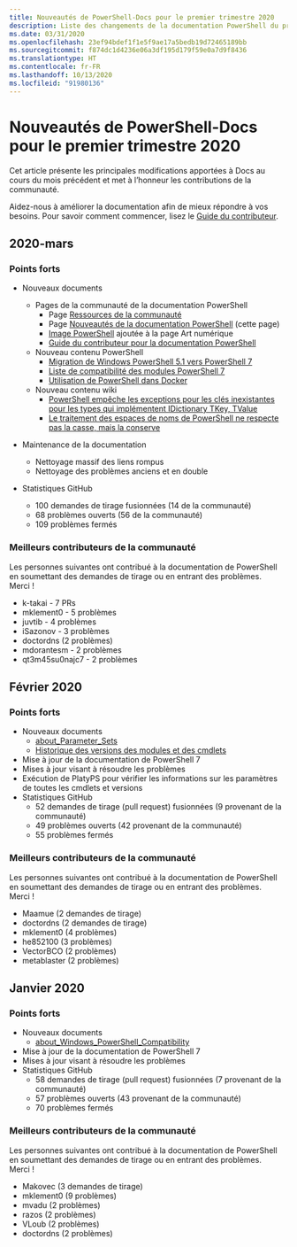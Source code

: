 ```yaml
---
title: Nouveautés de PowerShell-Docs pour le premier trimestre 2020
description: Liste des changements de la documentation PowerShell du premier trimestre 2020
ms.date: 03/31/2020
ms.openlocfilehash: 23ef94bdef1f1e5f9ae17a5bedb19d72465189bb
ms.sourcegitcommit: f874dc1d4236e06a3df195d179f59e0a7d9f8436
ms.translationtype: HT
ms.contentlocale: fr-FR
ms.lasthandoff: 10/13/2020
ms.locfileid: "91980136"
---
```

# <a name="whats-new-in-powershell-docs-for-2020-q1"></a>Nouveautés de PowerShell-Docs pour le premier trimestre 2020

Cet article présente les principales modifications apportées à Docs au cours du mois précédent et met à l’honneur les contributions de la communauté.

Aidez-nous à améliorer la documentation afin de mieux répondre à vos besoins. Pour savoir comment commencer, lisez le [Guide du contributeur][contrib].

## <a name="2020-march"></a>2020-mars

### <a name="highlights"></a>Points forts

- Nouveaux documents
  - Pages de la communauté de la documentation PowerShell
    - Page [Ressources de la communauté](/powershell/scripting/community/community-support)
    - Page [Nouveautés de la documentation PowerShell](#2020-march) (cette page)
    - [Image PowerShell](https://github.com/MicrosoftDocs/PowerShell-Docs/blob/staging/assets/PowerShell_7_Infographic.pdf) ajoutée à la page Art numérique
    - [Guide du contributeur pour la documentation PowerShell](/powershell/scripting/community/contributing/overview)
  - Nouveau contenu PowerShell
    - [Migration de Windows PowerShell 5.1 vers PowerShell 7](/powershell/scripting/whats-new/migrating-from-windows-powershell-51-to-powershell-7)
    - [Liste de compatibilité des modules PowerShell 7](/PowerShell/scripting/whats-new/module-compatibility)
    - [Utilisation de PowerShell dans Docker](/powershell/scripting/install/powershell-in-docker)
  - Nouveau contenu wiki
    - [PowerShell empêche les exceptions pour les clés inexistantes pour les types qui implémentent IDictionary TKey, TValue](https://github.com/MicrosoftDocs/PowerShell-Docs/wiki/PowerShell-prevents-exceptions-for-non-existent-keys-for-types-that-implement-IDictionary-TKey,-TValue-)
    - [Le traitement des espaces de noms de PowerShell ne respecte pas la casse, mais la conserve](https://github.com/MicrosoftDocs/PowerShell-Docs/wiki/PowerShell's-treatment-of-namespaces-is-case-insensitive-but-case-preserving)

- Maintenance de la documentation
  - Nettoyage massif des liens rompus
  - Nettoyage des problèmes anciens et en double

- Statistiques GitHub
  - 100 demandes de tirage fusionnées (14 de la communauté)
  - 68 problèmes ouverts (56 de la communauté)
  - 109 problèmes fermés

### <a name="top-community-contributors"></a>Meilleurs contributeurs de la communauté

Les personnes suivantes ont contribué à la documentation de PowerShell en soumettant des demandes de tirage ou en entrant des problèmes. Merci !

- k-takai - 7 PRs
- mklement0 - 5 problèmes
- juvtib - 4 problèmes
- iSazonov - 3 problèmes
- doctordns (2 problèmes)
- mdorantesm - 2 problèmes
- qt3m45su0najc7 - 2 problèmes

## <a name="2020-february"></a>Février 2020

### <a name="highlights"></a>Points forts

- Nouveaux documents
  - [about_Parameter_Sets](/powershell/module/microsoft.powershell.core/about/about_parameter_sets)
  - [Historique des versions des modules et des cmdlets](/powershell/scripting/whats-new/cmdlet-versions)
- Mise à jour de la documentation de PowerShell 7
- Mises à jour visant à résoudre les problèmes
- Exécution de PlatyPS pour vérifier les informations sur les paramètres de toutes les cmdlets et versions
- Statistiques GitHub
  - 52 demandes de tirage (pull request) fusionnées (9 provenant de la communauté)
  - 49 problèmes ouverts (42 provenant de la communauté)
  - 55 problèmes fermés

### <a name="top-community-contributors"></a>Meilleurs contributeurs de la communauté

Les personnes suivantes ont contribué à la documentation de PowerShell en soumettant des demandes de tirage ou en entrant des problèmes. Merci !

- Maamue (2 demandes de tirage)
- doctordns (2 demandes de tirage)
- mklement0 (4 problèmes)
- he852100 (3 problèmes)
- VectorBCO (2 problèmes)
- metablaster (2 problèmes)

## <a name="2020-january"></a>Janvier 2020

### <a name="highlights"></a>Points forts

- Nouveaux documents
  - [about_Windows_PowerShell_Compatibility](/powershell/module/microsoft.powershell.core/about/about_Windows_PowerShell_Compatibility)
- Mise à jour de la documentation de PowerShell 7
- Mises à jour visant à résoudre les problèmes
- Statistiques GitHub
  - 58 demandes de tirage (pull request) fusionnées (7 provenant de la communauté)
  - 57 problèmes ouverts (43 provenant de la communauté)
  - 70 problèmes fermés

### <a name="top-community-contributors"></a>Meilleurs contributeurs de la communauté

Les personnes suivantes ont contribué à la documentation de PowerShell en soumettant des demandes de tirage ou en entrant des problèmes. Merci !

- Makovec (3 demandes de tirage)
- mklement0 (9 problèmes)
- mvadu (2 problèmes)
- razos (2 problèmes)
- VLoub (2 problèmes)
- doctordns (2 problèmes)

<!-- Link references -->
[contrib]: contributing/overview.md
